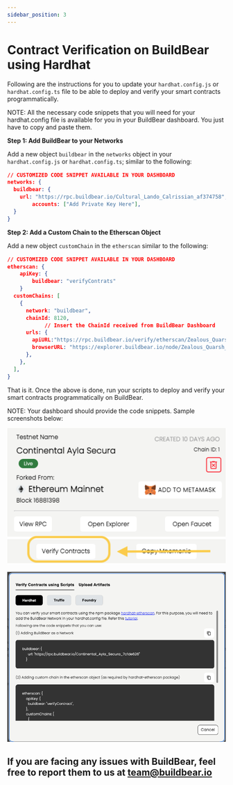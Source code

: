 ```yaml
---
sidebar_position: 3
---
```

# Contract Verification on BuildBear using Hardhat

Following are the instructions for you to update your `hardhat.config.js` or `hardhat.config.ts` file to be able to deploy and verify your smart contracts programmatically.  

NOTE: All the necessary code snippets that you will need for your hardhat.config file is available for you in your BuildBear dashboard. You just have to copy and paste them.

**Step 1: Add BuildBear to your Networks**

Add a new object `buildbear` in the `networks` object in your `hardhat.config.js` or `hardhat.config.ts`; similar to the following:

```json
// CUSTOMIZED CODE SNIPPET AVAILABLE IN YOUR DASHBOARD
networks: {
  buildbear: {
    url: "https://rpc.buildbear.io/Cultural_Lando_Calrissian_af374758",  
		accounts: ["Add Private Key Here"],
  }
}
```

**Step 2: Add a Custom Chain to the Etherscan Object**

Add a new object `customChain` in the `etherscan` similar to the following:

```json
// CUSTOMIZED CODE SNIPPET AVAILABLE IN YOUR DASHBOARD
etherscan: {
	apiKey: {
		buildbear: "verifyContrats"
	}
  customChains: [
    {
      network: "buildbear",
      chainId: 8120,
			// Insert the ChainId received from BuildBear Dashboard
      urls: {
        apiURL:"https://rpc.buildbear.io/verify/etherscan/Zealous_Quarsh_Panaka_a3f640f8",
        browserURL: "https://explorer.buildbear.io/node/Zealous_Quarsh_Panaka_a3f640f8",
      },
    },
  ],
}
```

That is it.  Once the above is done, run your scripts to deploy and verify your smart contracts programmatically on BuildBear.

NOTE: Your dashboard should provide the code snippets.  Sample screenshots below: 

![Untitled](./images/Untitled%208.png)

![Untitled](./images/Untitled%209.png)

## If you are facing any issues with BuildBear, feel free to report them to us at **[team@buildbear.io](mailto:team@buildbear.io)**